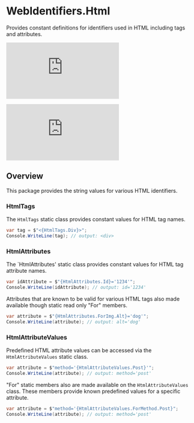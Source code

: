 # WebIdentifiers.Html
Provides constant definitions for identifiers used in HTML including tags and attributes.

![Nuget](https://img.shields.io/nuget/v/WebIdentifiers.Html)

[![Build Status](https://dev.azure.com/kyleherzog/WebIdentifiers/_apis/build/status%2FWebIdentifiers.Html?branchName=main)](https://dev.azure.com/kyleherzog/WebIdentifiers/_build/latest?definitionId=25&branchName=main)

## Overview
This package provides the string values for various HTML identifiers.

### HtmlTags
The `HtmlTags` static class provides constant values for HTML tag names. 

```csharp
var tag = $"<{HtmlTags.Div}>";
Console.WriteLine(tag); // output: <div>
```

### HtmlAttributes
The `HtmlAttributes' static class provides constant values for HTML tag attribute names.

```csharp
var idAttribute = $"{HtmlAttributes.Id}='1234'";
Console.WriteLine(idAttribute); // output: id='1234'
```

Attributes that are known to be valid for various HTML tags also made available 
though static read only "For" members.

```csharp
var attribute = $"{HtmlAttributes.ForImg.Alt}='dog'";
Console.WriteLine(attribute); // output: alt='dog'
```

### HtmlAttributeValues
Predefined HTML attribute values can be accessed via the `HtmlAttributeValues` static class.

```csharp
var attribute = $"method='{HtmlAttributeValues.Post}'";
Console.WriteLine(attribute); // output: method='post'
```

"For" static members also are made available on the `HtmlAttributeValues` class.  These members provide known predefined values for a specific attribute.
```csharp
var attribute = $"method='{HtmlAttributeValues.ForMethod.Post}";
Console.WriteLine(attribute); // output: method='post'
```